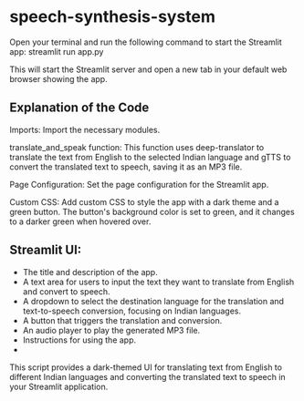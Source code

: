 # speech-synthesis-system

Open your terminal and run the following command to start the Streamlit app: streamlit run app.py 

This will start the Streamlit server and open a new tab in your default web browser showing the app.


## Explanation of the Code

Imports: Import the necessary modules.

translate_and_speak function: This function uses deep-translator to translate the text from English to the selected Indian language and gTTS to convert the translated text to speech, saving it as an MP3 file.

Page Configuration: Set the page configuration for the Streamlit app.

Custom CSS: Add custom CSS to style the app with a dark theme and a green button. The button's background color is set to green, and it changes to a darker green when hovered over.

## Streamlit UI:
- The title and description of the app.
- A text area for users to input the text they want to translate from English and convert to speech.
- A dropdown to select the destination language for the translation and text-to-speech conversion, focusing on Indian languages.
- A button that triggers the translation and conversion.
- An audio player to play the generated MP3 file.
- Instructions for using the app.
- 
This script provides a dark-themed UI  for translating text from English to different Indian languages and converting the translated text to speech in your Streamlit application.
